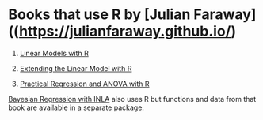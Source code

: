 # Books that use R by [Julian Faraway]((https://julianfaraway.github.io/)

1. [Linear Models with R](LMR/)  

2. [Extending the Linear Model with R](ELM/)

3. [Practical Regression and ANOVA with R](PRA/)

[Bayesian Regression with INLA](https://github.com/julianfaraway/brinla) also uses
R but functions and data from that book are available in a separate package.

